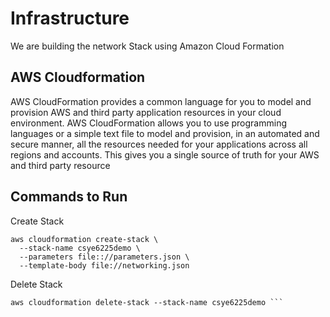 # Infrastructure
We are building the network Stack using Amazon Cloud Formation

## AWS Cloudformation
AWS CloudFormation provides a common language for you to model and provision AWS and third party application resources in your cloud environment. AWS CloudFormation allows you to use programming languages or a simple text file to model and provision, in an automated and secure manner, all the resources needed for your applications across all regions and accounts. This gives you a single source of truth for your AWS and third party resource

## Commands to Run 
Create Stack
```
aws cloudformation create-stack \
  --stack-name csye6225demo \
  --parameters file:://parameters.json \
  --template-body file://networking.json
```
Delete Stack

``` 
aws cloudformation delete-stack --stack-name csye6225demo ```
